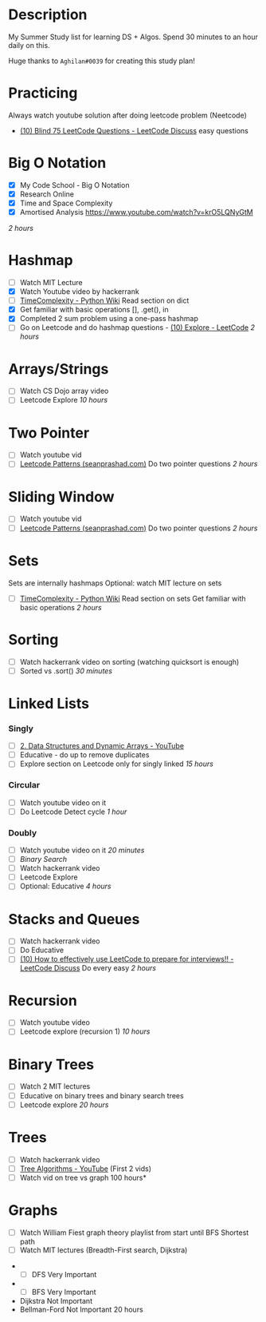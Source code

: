 # Description

My Summer Study list for learning DS + Algos. Spend 30 minutes to an hour daily on this.

Huge thanks to `Aghilan#0039` for creating this study plan!

# Practicing
Always watch youtube solution after doing leetcode problem (Neetcode)
- [(10) Blind 75 LeetCode Questions - LeetCode Discuss](https://leetcode.com/discuss/general-discussion/460599/blind-75-leetcode-questions) easy questions


# Big O Notation
- [X] My Code School - Big O Notation
- [X] Research Online
- [X] Time and Space Complexity
- [X] Amortised Analysis https://www.youtube.com/watch?v=krO5LQNyGtM

*2 hours*

# Hashmap
- [ ] Watch MIT Lecture
- [X] Watch Youtube video by hackerrank
- [ ] [TimeComplexity - Python Wiki](https://wiki.python.org/moin/TimeComplexity) Read section on dict
- [X] Get familiar with basic operations [], .get(), in
- [X] Completed 2 sum problem using a one-pass hashmap
- [ ] Go on Leetcode and do hashmap questions - [(10) Explore - LeetCode](https://leetcode.com/explore/learn/card/hash-table/) 
*2 hours*

# Arrays/Strings
- [ ] Watch CS Dojo array video
- [ ] Leetcode Explore
*10 hours*

# Two Pointer
- [ ] Watch youtube vid
- [ ] [Leetcode Patterns (seanprashad.com)](https://seanprashad.com/leetcode-patterns/) Do two pointer questions
*2 hours*

# Sliding Window
- [ ] Watch youtube vid
- [ ] [Leetcode Patterns (seanprashad.com)](https://seanprashad.com/leetcode-patterns/) Do two pointer questions
*2 hours*

# Sets
Sets are internally hashmaps
Optional: watch MIT lecture on sets
- [ ] [TimeComplexity - Python Wiki](https://wiki.python.org/moin/TimeComplexity) Read section on sets
Get familiar with basic operations
*2 hours*

# Sorting
- [ ] Watch hackerrank video on sorting (watching quicksort is enough)
- [ ] Sorted vs .sort()
*30 minutes*

# Linked Lists
### Singly
- [ ] [2. Data Structures and Dynamic Arrays - YouTube](https://www.youtube.com/watch?v=CHhwJjR0mZA&list=PLUl4u3cNGP63EdVPNLG3ToM6LaEUuStEY&index=2&ab_channel=MITOpenCourseWare) 
- [ ] Educative - do up to remove duplicates
- [ ] Explore section on Leetcode only for singly linked
*15 hours*

### Circular
- [ ] Watch youtube video on it
- [ ] Do Leetcode Detect cycle
*1 hour*

### Doubly
- [ ] Watch youtube video on it
*20 minutes*
- [ ] *Binary Search*
- [ ] Watch hackerrank video
- [ ] Leetcode Explore
- [ ] Optional: Educative
*4 hours*

# Stacks and Queues
- [ ] Watch hackerrank video
- [ ] Do Educative
- [ ] [(10) How to effectively use LeetCode to prepare for interviews!! - LeetCode Discuss](https://leetcode.com/discuss/career/449135/how-to-effectively-use-leetcode-to-prepare-for-interviews)  Do every easy
*2 hours*

# Recursion
- [ ] Watch youtube video
- [ ] Leetcode explore (recursion 1)
*10 hours*

# Binary Trees
- [ ] Watch 2 MIT lectures
- [ ] Educative on binary trees and binary search trees
- [ ] Leetcode explore
*20 hours*

# Trees
- [ ] Watch hackerrank video
- [ ] [Tree Algorithms - YouTube](https://www.youtube.com/playlist?list=PLDV1Zeh2NRsDfGc8rbQ0_58oEZQVtvoIc) (First 2 vids)
- [ ] Watch vid on tree vs graph
100 hours*

# Graphs
- [ ] Watch William Fiest graph theory playlist from start until BFS Shortest path
- [ ] Watch MIT lectures (Breadth-First search, Dijkstra)
- - [ ] DFS Very Important
- - [ ] BFS Very Important
- Dijkstra Not Important
- Bellman-Ford Not Important
20 hours
